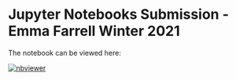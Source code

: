 # Jupyter Notebooks Submission - Emma Farrell Winter 2021

The notebook can be viewed here:

[![nbviewer](https://raw.githubusercontent.com/jupyter/design/master/logos/Badges/nbviewer_badge.svg)](https://nbviewer.jupyter.org/github/ByketPoe/efarrellFoDA2021submission/blob/main/pyplot.ipynb)

